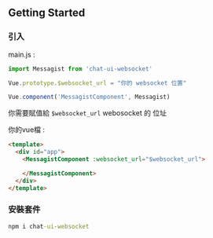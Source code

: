 

## Getting Started


### 引入


main.js :
```js
import Messagist from 'chat-ui-websocket'

Vue.prototype.$websocket_url = "你的 websocket 位置"

Vue.component('MessagistComponent', Messagist)
```
你需要賦值給 `$websocket_url`  webosocket 的 位址

你的vue檔 :
```html
<template>
  <div id="app">
    <MessagistComponent :websocket_url="$websocket_url">

    </MessagistComponent>
  </div>
</template>
```

### 安裝套件
```cmd
npm i chat-ui-websocket

```



